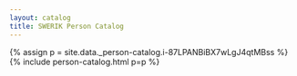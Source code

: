 ```yaml
---
layout: catalog
title: SWERIK Person Catalog
---
```

{% assign p = site.data._person-catalog.i-87LPANBiBX7wLgJ4qtMBss %}
{% include person-catalog.html p=p %}

